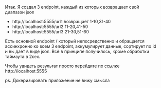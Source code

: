 Итак. Я создал 3 endpoint, каждый из которых возвращает свой диапазон json

* http://localhost:5555/url1 возвращает 1-10,31-40 
* http://localhost:5555/url2 11-20,41-50
* http://localhost:5555/url3 21-30,51-60

Есть основной endpoint / который непосредственно и обращается ассинхронно ко всем 3 endpoint, аккумулирует данные, сортирует по id и вы даёт в виде json. Всё в принципе получилось, кроме обработки таймаута в 2сек. 

Чтобы увидеть результат просто перейдите по ссылке http://localhost:5555

ps. Докеризировать приложение не вижу смысла
